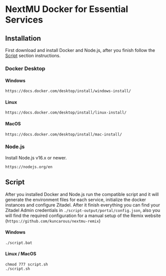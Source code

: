 # NextMU Docker for Essential Services

## Installation
First download and install Docker and Node.js, after you finish follow the [Script](#script) section instructions.

### Docker Desktop
#### Windows
```https://docs.docker.com/desktop/install/windows-install/```

#### Linux
```https://docs.docker.com/desktop/install/linux-install/```

#### MacOS
```https://docs.docker.com/desktop/install/mac-install/```

### Node.js
Install Node.js v16.x or newer.

```https://nodejs.org/en```

## Script
After you installed Docker and Node.js run the compatible script and it will generate the environment files for each service, initialize the docker instances and configure Zitadel.
After it finish everything you can find your Zitadel Admin credentials in `./script-output/portal/config.json`, also you will find the required configuration for a manual setup of the Remix website (`https://github.com/kuncarous/nextmu-remix`)

#### Windows
```
./script.bat
```

#### Linux / MacOS
```
chmod 777 script.sh
./script.sh
```